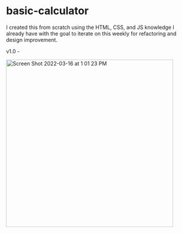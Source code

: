 # basic-calculator

I created this from scratch using the HTML, CSS, and JS knowledge I already have with the goal to
iterate on this weekly for refactoring and design improvement.

v1.0 -


<img width="453" alt="Screen Shot 2022-03-16 at 1 01 23 PM" src="https://user-images.githubusercontent.com/7715871/158657129-e8c363a5-aa73-4fe9-a8fa-c76d2cca27dd.png">
